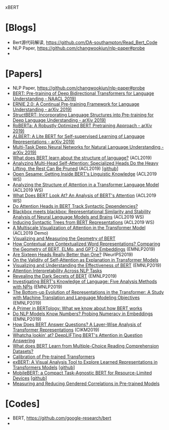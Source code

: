 xBERT

# [Blogs]
+ Bert源代码解读, https://github.com/DA-southampton/Read_Bert_Code
+ NLP Paper, https://github.com/changwookjun/nlp-paper#probe
+ 

# [Papers]
* NLP Paper, https://github.com/changwookjun/nlp-paper#probe
* [BERT: Pre-training of Deep Bidirectional Transformers for Language Understanding  - NAACL 2019)](https://arxiv.org/abs/1810.04805)  
* [ERNIE 2.0: A Continual Pre-training Framework for Language Understanding - arXiv 2019)](https://arxiv.org/abs/1907.12412)  
* [StructBERT: Incorporating Language Structures into Pre-training for Deep Language Understanding - arXiv 2019)](https://arxiv.org/abs/1908.04577)  
* [RoBERTa: A Robustly Optimized BERT Pretraining Approach  - arXiv 2019)](https://arxiv.org/abs/1907.11692)  
* [ALBERT: A Lite BERT for Self-supervised Learning of Language Representations  - arXiv 2019)](https://arxiv.org/abs/1909.11942)  
* [Multi-Task Deep Neural Networks for Natural Language Understanding  - arXiv 2019)](https://arxiv.org/abs/1901.11504)  
* [What does BERT learn about the structure of language?](https://hal.inria.fr/hal-02131630/document) (ACL2019)
* [Analyzing Multi-Head Self-Attention: Specialized Heads Do the Heavy Lifting, the Rest Can Be Pruned](https://arxiv.org/abs/1905.09418) (ACL2019) [[github](https://github.com/lena-voita/the-story-of-heads)]
* [Open Sesame: Getting Inside BERT's Linguistic Knowledge](https://arxiv.org/abs/1906.01698) (ACL2019 WS)
* [Analyzing the Structure of Attention in a Transformer Language Model](https://arxiv.org/abs/1906.04284) (ACL2019 WS)
* [What Does BERT Look At? An Analysis of BERT's Attention](https://arxiv.org/abs/1906.04341) (ACL2019 WS)
* [Do Attention Heads in BERT Track Syntactic Dependencies?](https://arxiv.org/abs/1911.12246)
* [Blackbox meets blackbox: Representational Similarity and Stability Analysis of Neural Language Models and Brains](https://arxiv.org/abs/1906.01539) (ACL2019 WS)
* [Inducing Syntactic Trees from BERT Representations](https://arxiv.org/abs/1906.11511) (ACL2019 WS)
* [A Multiscale Visualization of Attention in the Transformer Model](https://arxiv.org/abs/1906.05714) (ACL2019 Demo)
* [Visualizing and Measuring the Geometry of BERT](https://arxiv.org/abs/1906.02715)
* [How Contextual are Contextualized Word Representations? Comparing the Geometry of BERT, ELMo, and GPT-2 Embeddings](https://arxiv.org/abs/1909.00512) (EMNLP2019) 
* [Are Sixteen Heads Really Better than One?](https://arxiv.org/abs/1905.10650) (NeurIPS2019)
* [On the Validity of Self-Attention as Explanation in Transformer Models](https://arxiv.org/abs/1908.04211)
* [Visualizing and Understanding the Effectiveness of BERT](https://arxiv.org/abs/1908.05620) (EMNLP2019)
* [Attention Interpretability Across NLP Tasks](https://arxiv.org/abs/1909.11218)
* [Revealing the Dark Secrets of BERT](https://arxiv.org/abs/1908.08593) (EMNLP2019)
* [Investigating BERT's Knowledge of Language: Five Analysis Methods with NPIs](https://arxiv.org/abs/1909.02597) (EMNLP2019)
* [The Bottom-up Evolution of Representations in the Transformer: A Study with Machine Translation and Language Modeling Objectives](https://arxiv.org/abs/1909.01380) (EMNLP2019) 
* [A Primer in BERTology: What we know about how BERT works](https://arxiv.org/abs/2002.12327)
* [Do NLP Models Know Numbers? Probing Numeracy in Embeddings](https://arxiv.org/abs/1909.07940) (EMNLP2019)
* [How Does BERT Answer Questions? A Layer-Wise Analysis of Transformer Representations](https://arxiv.org/abs/1909.04925) (CIKM2019)
* [Whatcha lookin' at? DeepLIFTing BERT's Attention in Question Answering](https://arxiv.org/abs/1910.06431)
* [What does BERT Learn from Multiple-Choice Reading Comprehension Datasets?](https://arxiv.org/abs/1910.12391)
* [Calibration of Pre-trained Transformers](https://arxiv.org/abs/2003.07892)
* [exBERT: A Visual Analysis Tool to Explore Learned Representations in Transformers Models](https://arxiv.org/abs/1910.05276) [[github](https://github.com/bhoov/exbert)]  
* [MobileBERT: a Compact Task-Agnostic BERT for Resource-Limited Devices](https://arxiv.org/pdf/2004.02984.pdf) [[github](https://github.com/google-research/google-research/tree/master/mobilebert)]   
* [Measuring and Reducing Gendered Correlations in Pre-trained Models](https://arxiv.org/pdf/2010.06032.pdf)  


# [Codes]
+ BERT, https://github.com/google-research/bert
+ 
